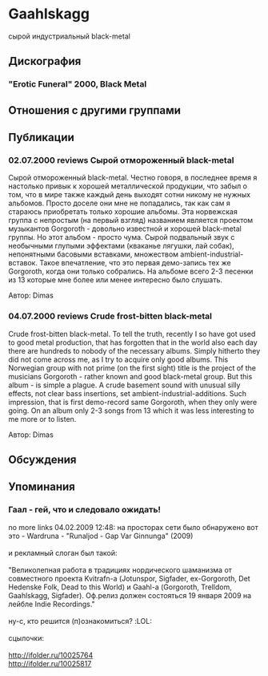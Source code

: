 # Gaahlskagg

сырой индустриальный black-metal

## Дискография

### "Erotic Funeral" 2000, Black Metal




## Отношения с другими группами


## Публикации

### 02.07.2000 reviews Сырой отмороженный black-metal

<p>Сырой отмороженный black-metal. Честно говоря, в последнее время я настолько привык к хорошей металлической продукции, что забыл о том, что в мире также каждый день выходят сотни никому не нужных альбомов. Просто доселе они мне не попадались, так как сам я стараюсь приобретать только хорошие альбомы. Эта норвежская группа с непростым (на первый взгляд) названием является проектом музыкантов Gorgoroth - довольно известной и хорошей black-metal группы. Но этот альбом - просто чума. Сырой подвальный звук с необычными глупыми эффектами (кваканье лягушки, лай собак), непонятными басовыми вставками, множеством ambient-industrial-вставок. Такое впечатление, что это первая демо-запись тех же Gorgoroth, когда они только собрались. На альбоме всего 2-3 песенки из 13 которые мне более или менее интересно было слушать.</p>

Автор: Dimas

### 04.07.2000 reviews Crude frost-bitten black-metal

<p>Crude frost-bitten black-metal. To tell the truth, recently I so have got used to good metal production, that has forgotten that in the world also each day there are hundreds to nobody of the necessary albums. Simply hitherto they did not come across me, as I try to acquire only good albums. This Norwegian group with not prime (on the first sight) title is the project of the musicians Gorgoroth - rather known and good black-metal group. But this album - is simple a plague. A crude basement sound with unusual silly effects, not clear bass insertions, set ambient-industrial-additions. Such impression, that is first demo-record same Gorgoroth, when they only were going. On an album only 2-3 songs from 13 which it was less interesting to me more or to listen.</p>

Автор: Dimas


## Обсуждения


## Упоминания

### Гаал - гей, что и следовало ожидать!

no more links 04.02.2009 12:48:
на просторах сети было обнаружено вот это - Wardruna - "Runaljod - Gap Var Ginnunga" (2009)<BR><BR>и рекламный слоган был такой:<BR><BR>"Великолепная работа в традициях нордического шаманизма от совместного проекта Kvitrafn-а (Jotunspor, Sigfader, ех-Gorgoroth, Det Hedenske Folk, Dead to this World) и Gaahl-а (Gorgoroth, Trelldom, Gaahlskagg, Sigfader). Оф.релиз должен состояться 19 января 2009 на лейбле Indie Recordings."<BR><BR>ну-с, кто решится (п)ознакомиться? :LOL:<BR><BR>сцылочки:<BR><BR><A HREF="http://ifolder.ru/10025764" TARGET="_blank">http://ifolder.ru/10025764</A><BR><A HREF="http://ifolder.ru/10025817" TARGET="_blank">http://ifolder.ru/10025817</A>

